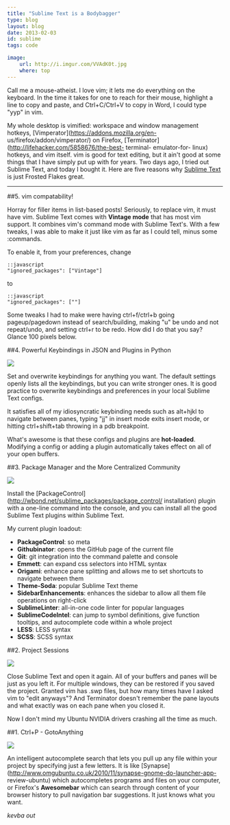 ```yaml
---
title: "Sublime Text is a Bodybagger"
type: blog
layout: blog
date: 2013-02-03
id: sublime
tags: code

image:
    url: http://i.imgur.com/VVAdK0t.jpg
    where: top
---
```


Call me a mouse-atheist. I love vim; it lets me do everything on the
keyboard. In the time it takes for one to reach for their mouse, highlight a
line to copy and paste, and Ctrl+C/Ctrl+V to copy in Word, I could type "yyp"
in vim.

My whole desktop is vimified: workspace and window management hotkeys,
[Vimperator](https://addons.mozilla.org/en- us/firefox/addon/vimperator/) on
Firefox, [Terminator](http://lifehacker.com/5858676/the-best- terminal-
emulator-for- linux) hotkeys, and vim itself. vim is good for text editing, but
it ain't good at some things that I have simply put up with for years. Two days
ago, I tried out Sublime Text, and today I bought it. Here are five reasons why
[Sublime Text](http://sublimetext.com) is just Frosted Flakes great.

---

##5. vim compatability!

Horray for filler items in list-based posts! Seriously, to replace vim, it must
have vim. Sublime Text comes with **Vintage mode** that has most vim support. It
combines vim's command mode with Sublime Text's. With a few tweaks, I was able
to make it just like vim as far as I could tell, minus some :commands.

To enable it, from your preferences, change

    ::javascript
    "ignored_packages": ["Vintage"]

to

    ::javascript
    "ignored_packages": [""]

Some tweaks I had to make were having ctrl+f/ctrl+b going pageup/pagedown
instead of search/building, making "u" be undo and not repeat/undo, and setting
ctrl+r to be redo. How did I do that you say? Glance 100 pixels below.

##4. Powerful Keybindings in JSON and Plugins in Python

<img src="http://imgur.com/ZPD6qYh.png">

Set and overwrite keybindings for anything you want. The default settings
openly lists all the keybindings, but you can write stronger ones. It is good
practice to overwrite keybindings and preferences in your local Sublime Text
configs.

It satisfies all of my idiosyncratic keybinding needs such as alt+hjkl to
navigate between panes, typing "jj" in insert mode exits insert mode, or
hitting ctrl+shift+tab throwing in a pdb breakpoint.

What's awesome is that these configs and plugins are **hot-loaded**. Modifying
a config or adding a plugin automatically takes effect on all of your open
buffers.

##3. Package Manager and the More Centralized Community

<img src="http://i.imgur.com/xxLmMrh.png">

Install the [PackageControl](http://wbond.net/sublime_packages/package_control/
installation) plugin with a one-line command into the console, and you can
install all the good Sublime Text plugins within Sublime Text.

My current plugin loadout:

- **PackageControl**: so meta
- **Githubinator**: opens the GitHub page of the current file
- **Git**: git integration into the command palette and console
- **Emmett**: can expand css selectors into HTML syntax
- **Origami**: enhance pane splitting and allows me to set shortcuts to navigate
   between them
- **Theme-Soda**: popular Sublime Text theme
- **SidebarEnhancements**: enhances the sidebar to allow all them file operations
   on right-click
- **SublimeLinter**: all-in-one code linter for popular languages
- **SublimeCodeIntel**: can jump to symbol definitions, give function tooltips,
   and autocomplete code within a whole project
- **LESS**: LESS syntax
- **SCSS**: SCSS syntax

##2. Project Sessions

<img src="http://imgur.com/XDcPsSB.jpg">

Close Sublime Text and open it again. All of your buffers and panes will be just
as you left it. For multiple windows, they can be restored if you saved the
project. Granted vim has .swp files, but how many times have I asked vim to
"edit anyways"? And Terminator doesn't remember the pane layouts and what
exactly was on each pane when you closed it.

Now I don't mind my Ubuntu NVIDIA drivers crashing all the time as much.

##1. Ctrl+P - GotoAnything

<img src="http://i.imgur.com/hSApzuX.jpg">

An intelligent autocomplete search that lets you pull up any file within your
project by specifying just a few letters. It is like
[Synapse](http://www.omgubuntu.co.uk/2010/11/synapse-gnome-do-launcher-app-
review-ubuntu) which autocompletes programs and files on your computer, or
Firefox's **Awesomebar** which can search through content of your browser
history to pull navigation bar suggestions. It just knows what you want.

*kevba out*
